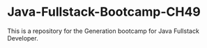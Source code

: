 # Java-Fullstack-Bootcamp-CH49
This is a repository for the Generation bootcamp for Java Fullstack Developer.

